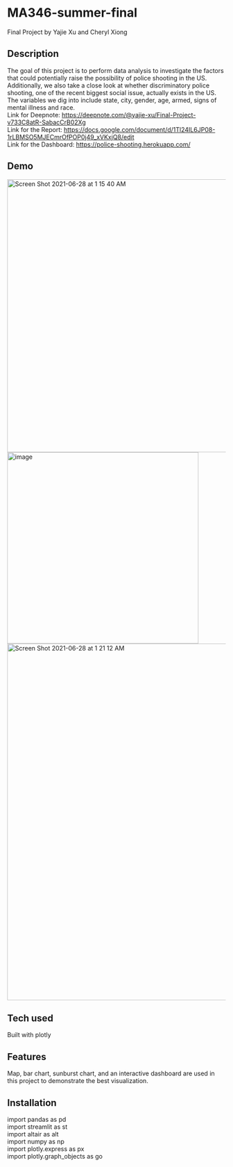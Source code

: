 # MA346-summer-final
Final Project by Yajie Xu and Cheryl Xiong
## Description
The goal of this project is to perform data analysis to investigate the factors that could potentially raise the possibility of police shooting in the US. Additionally, we also take a close look at whether discriminatory police shooting, one of the recent biggest social issue, actually exists in the US. The variables we dig into include state, city, gender, age, armed, signs of mental illness and race. <br/>
Link for Deepnote: https://deepnote.com/@yajie-xu/Final-Project-v733C8atR-SabacCrB02Xg <br/>
Link for the Report: https://docs.google.com/document/d/1Tl24IL6JP08-1rLBMSO5MJECmrOfPOP0j49_xVKxjQ8/edit <br/>
Link for the Dashboard: https://police-shooting.herokuapp.com/ 
## Demo
<img width="629" alt="Screen Shot 2021-06-28 at 1 15 40 AM" src="https://user-images.githubusercontent.com/55515436/123583878-5f6a1080-d7ae-11eb-88e8-27ad8cbc560f.png">
<img width="441" alt="image" src="https://user-images.githubusercontent.com/55515436/123724120-c7296580-d859-11eb-94d0-18b9e5f69dd7.png">
<img width="822" alt="Screen Shot 2021-06-28 at 1 21 12 AM" src="https://user-images.githubusercontent.com/55515436/123584310-25e5d500-d7af-11eb-9a07-d58b6ac672bb.png">

## Tech used
Built with plotly

## Features
Map, bar chart, sunburst chart, and an interactive dashboard are used in this project to demonstrate the best visualization.

## Installation
import pandas as pd<br/>
import streamlit as st<br/>
import altair as alt<br/>
import numpy as np<br/>
import plotly.express as px<br/>
import plotly.graph_objects as go<br/>
